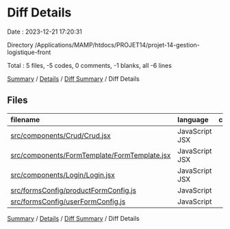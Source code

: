 # Diff Details

Date : 2023-12-21 17:20:31

Directory /Applications/MAMP/htdocs/PROJET14/projet-14-gestion-logistique-front

Total : 5 files,  -5 codes, 0 comments, -1 blanks, all -6 lines

[Summary](results.md) / [Details](details.md) / [Diff Summary](diff.md) / Diff Details

## Files
| filename | language | code | comment | blank | total |
| :--- | :--- | ---: | ---: | ---: | ---: |
| [src/components/Crud/Crud.jsx](/src/components/Crud/Crud.jsx) | JavaScript JSX | -2 | 0 | 0 | -2 |
| [src/components/FormTemplate/FormTemplate.jsx](/src/components/FormTemplate/FormTemplate.jsx) | JavaScript JSX | -2 | 0 | 0 | -2 |
| [src/components/Login/Login.jsx](/src/components/Login/Login.jsx) | JavaScript JSX | -1 | 0 | -1 | -2 |
| [src/formsConfig/productFormConfig.js](/src/formsConfig/productFormConfig.js) | JavaScript | 2 | 0 | 0 | 2 |
| [src/formsConfig/userFormConfig.js](/src/formsConfig/userFormConfig.js) | JavaScript | -2 | 0 | 0 | -2 |

[Summary](results.md) / [Details](details.md) / [Diff Summary](diff.md) / Diff Details